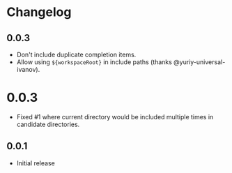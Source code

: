 # Changelog

## 0.0.3

* Don't include duplicate completion items.
* Allow using `${workspaceRoot}` in include paths (thanks @yuriy-universal-ivanov).

# 0.0.3

* Fixed #1 where current directory would be included multiple times in candidate directories.

## 0.0.1

* Initial release
